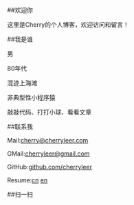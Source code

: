 ##欢迎你

这里是Cherry的个人博客，欢迎访问和留言！


##我是谁

男

80年代

混迹上海滩

非典型性小程序猿

敲敲代码、打打小球、看看文章


##联系我

Mail:<a href="mailto:cherry@cherryleer.com" class="dsq-brlink" target="_blank">cherry@cherryleer.com</a>

GMail:<a href="mailto:cherryleer@gmail.com" class="dsq-brlink" target="_blank">cherryleer@gmail.com</a>

GitHub:<a href="https://github.com/cherryleer" target="_blank">github.com/cherryleer</a>

Resume:<a href="/assets/resume/liren.pdf" target="_blank">cn</a> <a href="/assets/resume/renli.pdf" target="_blank">en</a>


##扫一扫</h2>

<img alt="" src="http://cherryleer.com/assets/img/weixin.jpg"/>